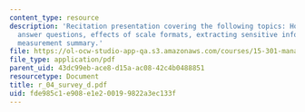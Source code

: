 ```yaml
---
content_type: resource
description: 'Recitation presentation covering the following topics: How do people
  answer questions, effects of scale formats, extracting sensitive information, and
  measurement summary.'
file: https://ol-ocw-studio-app-qa.s3.amazonaws.com/courses/15-301-managerial-psychology-laboratory-fall-2004/fde985c1e908e1e200199822a3ec133f_r_04_survey_d.pdf
file_type: application/pdf
parent_uid: 43dc99eb-ace8-d15a-ac08-42c4b0488851
resourcetype: Document
title: r_04_survey_d.pdf
uid: fde985c1-e908-e1e2-0019-9822a3ec133f
---
```


